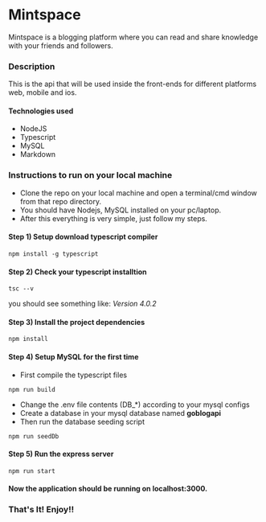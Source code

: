 # Mintspace
Mintspace is a blogging platform where you can read and share knowledge with your friends and followers.


### Description
This is the api that will be used inside the front-ends for different platforms web, mobile and ios.

#### Technologies used
- NodeJS
- Typescript
- MySQL
- Markdown

### Instructions to run on your local machine
- Clone the repo on your local machine and open a terminal/cmd window from that repo directory.
- You should have Nodejs, MySQL installed on your pc/laptop.
- After this everything is very simple, just follow my steps.

#### Step 1) Setup download typescript compiler
```
npm install -g typescript
```

#### Step 2) Check your typescript installtion
```
tsc --v
```
you should see something like: *Version 4.0.2*

#### Step 3) Install the project dependencies
```
npm install
```

#### Step 4) Setup MySQL for the first time

- First compile the typescript files 
```
npm run build
```
- Change the .env file contents (DB_*) according to your mysql configs
- Create a database in your mysql database named **goblogapi**
- Then run the database seeding script
```
npm run seedDb
```

#### Step 5) Run the express server
```
npm run start
```

#### Now the application should be running on localhost:3000.

### That's It! Enjoy!!
